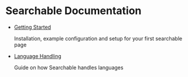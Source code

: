 # Searchable Documentation

* [Getting Started](getting-started.md)

    Installation, example configuration and setup for your first searchable page

* [Language Handling](language-handling.md)

    Guide on how Searchable handles languages
